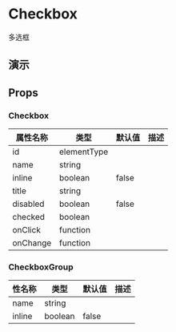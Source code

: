 # Checkbox [<i class="icon icon-edit2" ></i>](https://github.com/rsuite/rsuite.github.io/blob/master/src/components/checkbox/index.md)
多选框


## 演示

<!--{demo}-->



## Props

### Checkbox
属性名称     | 类型          | 默认值   | 描述
-------- | ----------- | ----- | --
id       | elementType |       |
name     | string      |       |
inline   | boolean     | false |
title    | string      |       |
disabled | boolean     | false |
checked  | boolean     |       |
onClick  | function    |       |
onChange | function    |       |

### CheckboxGroup

性名称    | 类型      | 默认值   | 描述
------ | ------- | ----- | --
name   | string  |       |
inline | boolean | false |